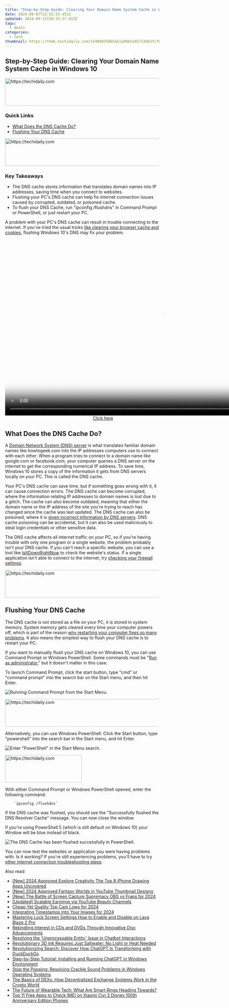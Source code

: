 ```yaml
---
title: "Step-by-Step Guide: Clearing Your Domain Name System Cache in Windows 10"
date: 2024-09-07T22:52:33.451Z
updated: 2024-09-12T20:33:37.015Z
tags:
  - deals
categories:
  - tech
thumbnail: https://thmb.techidaily.com/154068358b5a51a99b1a55712b63fc787a6b810efb43227d04a8381bc3392428.jpg
---
```


## Step-by-Step Guide: Clearing Your Domain Name System Cache in Windows 10

<!-- affiliate ads begin -->
<a href="https://aligracehair.sjv.io/c/5597632/2135405/19272" target="_top" id="2135405">
  <img src="//a.impactradius-go.com/display-ad/19272-2135405" border="0" alt="https://techidaily.com" width="728" height="90"/>
</a>
<img height="0" width="0" src="https://aligracehair.sjv.io/i/5597632/2135405/19272" style="position:absolute;visibility:hidden;" border="0" />
<!-- affiliate ads end -->

### Quick Links

* [What Does the DNS Cache Do?](https://screen-video-capture.techidaily.com/new-2024-approved-simplified-game-recording-setups-for-stardew-villagers/)
* [Flushing Your DNS Cache](https://facebook-video-share.techidaily.com/updated-swipe-right-on-creativity-youtubes-top-techniques-for-greenscreens/)

<!-- affiliate ads begin -->
<a href="https://unicoeye.pxf.io/c/5597632/2134489/18498" target="_top" id="2134489">
  <img src="//a.impactradius-go.com/display-ad/18498-2134489" border="0" alt="https://techidaily.com" width="728" height="90"/>
</a>
<img height="0" width="0" src="https://unicoeye.pxf.io/i/5597632/2134489/18498" style="position:absolute;visibility:hidden;" border="0" />
<!-- affiliate ads end -->

### Key Takeaways

* The DNS cache stores information that translates domain names into IP addresses, saving time when you connect to websites.
* Flushing your PC's DNS cache can help fix internet connection issues caused by corrupted, outdated, or poisoned cache.
* To flush your DNS Cache, run "ipconfig /flushdns" in Command Prompt or PowerShell, or just restart your PC.

 A problem with your PC's DNS cache can result in trouble connecting to the internet. If you've tried the usual tricks [like clearing your browser cache and cookies](https://howto.techidaily.com/top-10-fixes-for-phone-keep-disconnecting-from-wi-fi-on-huawei-nova-y71-drfone-by-drfone-fix-android-problems-fix-android-problems/), flushing Windows 10's DNS may fix your problem.

<!-- affiliate ads begin -->
<span id="1492813">
					<video width="1024" height="576" style="cursor:pointer"
           poster="//a.impactradius-go.com/display-clicktoplayimage/1492813.png"
           onclick="if(!this.playClicked){this.play();this.setAttribute('controls',true);this.playClicked=true;}">
	   <source src="//a.impactradius-go.com/display-ad/14559-1492813">
	   <img src="//a.impactradius-go.com/display-clicktoplayimage/1492813.png" style="border: none; height: 100%; width: 100%; object-fit: contain">
	</video>
	<div style="width:640px;text-align:center"><a href="javascript:window.open(decodeURIComponent('https%3A%2F%2Fpropmoneyinc.pxf.io%2Fc%2F5597632%2F1492813%2F14559'), '_blank');void(0);">Click here</a></div>
</span>
<img height="0" width="0" src="https://imp.pxf.io/i/5597632/1492813/14559" style="position:absolute;visibility:hidden;" border="0" />
<!-- affiliate ads end -->

##  What Does the DNS Cache Do? 

 A [Domain Network System (DNS) server](https://instagram-clips.techidaily.com/new-2024-approved-revealing-the-top-10-hidden-story-supporters/) is what translates familiar domain names like howtogeek.com into the IP addresses computers use to connect with each other. When a program tries to connect to a domain name like google.com or facebook.com, your computer queries a DNS server on the internet to get the corresponding numerical IP address. To save time, Windows 10 stores a copy of the information it gets from DNS servers locally on your PC. This is called the DNS cache.

 Your PC's DNS cache can save time, but if something goes wrong with it, it can cause connection errors. The DNS cache can become corrupted, where the information relating IP addresses to domain names is lost due to a glitch. The cache can also become outdated, meaning that either the domain name or the IP address of the site you're trying to reach has changed since the cache was last updated. The DNS cache can also be poisoned, where it is [given incorrect information by DNS servers](https://vimeo-videos.techidaily.com/new-in-2024-premium-downloader-suite-for-vimeo-content/). DNS cache poisoning can be accidental, but it can also be used maliciously to steal login credentials or other sensitive data.

 The DNS cache affects all internet traffic on your PC, so if you're having trouble with only one program or a single website, the problem probably isn't your DNS cache. If you can't reach a specific website, you can use a tool like [IsItDownRightNow](https://www.isitdownrightnow.com/) to check the website's status. If a single application isn't able to connect to the internet, try [checking your firewall settings](https://screen-mirror.techidaily.com/in-2024-how-to-cast-apple-iphone-7-to-chromecast-drfone-by-drfone-ios/).

<!-- affiliate ads begin -->
<a href="https://unicoeye.pxf.io/c/5597632/2134233/18498" target="_top" id="2134233">
  <img src="//a.impactradius-go.com/display-ad/18498-2134233" border="0" alt="https://techidaily.com" width="728" height="90"/>
</a>
<img height="0" width="0" src="https://unicoeye.pxf.io/i/5597632/2134233/18498" style="position:absolute;visibility:hidden;" border="0" />
<!-- affiliate ads end -->

##  Flushing Your DNS Cache

 The DNS cache is not stored as a file on your PC, it is stored in system memory. System memory gets cleared every time your computer powers off, which is part of the reason [why restarting your computer fixes so many problems](https://android-pokemon-go.techidaily.com/in-2024-all-you-need-to-know-about-mega-greninja-for-motorola-moto-g13-drfone-by-drfone-virtual-android/). It also means the simplest way to flush your DNS cache is to restart your PC.

 If you want to manually flush your DNS cache on Windows 10, you can use Command Prompt or Windows PowerShell. Some commands must be "[Run as administrator](https://android-location.techidaily.com/in-2024-10-fake-gps-location-apps-on-android-of-your-samsung-galaxy-xcover-6-pro-tactical-edition-drfone-by-drfone-virtual/)," but it doesn't matter in this case.

 To launch Command Prompt, click the start button, type "cmd" or "command prompt" into the search bar on the Start menu, and then hit Enter.

![Running Command Prompt from the Start Menu.](https://static1.howtogeekimages.com/wordpress/wp-content/uploads/2023/11/run-command-prompt.png) 

<!-- affiliate ads begin -->
<a href="https://ephamedtechinc.pxf.io/c/5597632/2137212/26400" target="_top" id="2137212">
  <img src="//a.impactradius-go.com/display-ad/26400-2137212" border="0" alt="https://techidaily.com" width="728" height="90"/>
</a>
<img height="0" width="0" src="https://ephamedtechinc.pxf.io/i/5597632/2137212/26400" style="position:absolute;visibility:hidden;" border="0" />
<!-- affiliate ads end -->

 Alternatively, you can use Windows PowerShell. Click the Start button, type "powershell" into the search bar in the Start menu, and hit Enter.

![Enter "PowerShell" in the Start Menu search.](https://static1.howtogeekimages.com/wordpress/wp-content/uploads/2023/11/run-powershell.png) 

<!-- affiliate ads begin -->
<a href="https://aligracehair.sjv.io/c/5597632/2115914/19272" target="_top" id="2115914">
  <img src="//a.impactradius-go.com/display-ad/19272-2115914" border="0" alt="https://techidaily.com" width="250" height="90"/>
</a>
<img height="0" width="0" src="https://aligracehair.sjv.io/i/5597632/2115914/19272" style="position:absolute;visibility:hidden;" border="0" />
<!-- affiliate ads end -->

 With either Command Prompt or Windows PowerShell opened, enter the following command:

        `ipconfig /flushdns`
    
 If the DNS cache was flushed, you should see the "Successfully flushed the DNS Resolver Cache" message. You can now close the window.

 If you're using PowerShell 5 (which is still default on Windows 10) your Window will be blue instead of black. 

![The DNS Cache has been flushed successfully in PowerShell.](https://static1.howtogeekimages.com/wordpress/wp-content/uploads/2023/11/flush-dns-powershell.png) 

 You can now test the websites or application you were having problems with. Is it working? If you're still experiencing problems, you'll have to try [other internet connection troubleshooting steps](https://article-posts.techidaily.com/pioneering-medical-messaging-in-digital-advertising/).

<ins class="adsbygoogle"
     style="display:block"
     data-ad-format="autorelaxed"
     data-ad-client="ca-pub-7571918770474297"
     data-ad-slot="1223367746"></ins>

<ins class="adsbygoogle"
     style="display:block"
     data-ad-client="ca-pub-7571918770474297"
     data-ad-slot="8358498916"
     data-ad-format="auto"
     data-full-width-responsive="true"></ins>

<span class="atpl-alsoreadstyle">Also read:</span>
<div><ul>
<li><a href="https://fox-links.techidaily.com/new-2024-approved-explore-creativity-the-top-8-iphone-drawing-apps-uncovered/"><u>[New] 2024 Approved Explore Creativity The Top 8 iPhone Drawing Apps Uncovered</u></a></li>
<li><a href="https://facebook-record-videos.techidaily.com/new-2024-approved-fantasy-worlds-in-youtube-thumbnail-designs/"><u>[New] 2024 Approved Fantasy Worlds in YouTube Thumbnail Designs</u></a></li>
<li><a href="https://screen-recording.techidaily.com/new-the-battle-of-screen-capture-supremacy-obs-vs-fraps-for-2024/"><u>[New] The Battle of Screen Capture Supremacy OBS vs Fraps for 2024</u></a></li>
<li><a href="https://facebook-video-share.techidaily.com/updated-scalable-earnings-via-youtube-beauty-channels/"><u>[Updated] Scalable Earnings via YouTube Beauty Channels</u></a></li>
<li><a href="https://extra-hints.techidaily.com/cheap-yet-quality-top-cam-lows-for-2024/"><u>Cheap Yet Quality Top Cam Lows for 2024</u></a></li>
<li><a href="https://fox-access.techidaily.com/integrating-timestamps-into-your-images-for-2024/"><u>Integrating Timestamps Into Your Images for 2024</u></a></li>
<li><a href="https://android-unlock.techidaily.com/mastering-lock-screen-settings-how-to-enable-and-disable-on-lava-blaze-2-pro-by-drfone-android/"><u>Mastering Lock Screen Settings How to Enable and Disable on Lava Blaze 2 Pro</u></a></li>
<li><a href="https://some-skills.techidaily.com/rekindling-interest-in-cds-and-dvds-through-innovative-disc-advancements/"><u>Rekindling Interest in CDs and DVDs Through Innovative Disc Advancements</u></a></li>
<li><a href="https://some-skills.techidaily.com/resolving-the-unprocessable-entity-issue-in-chatbot-interactions/"><u>Resolving the 'Unprocessable Entity' Issue in Chatbot Interactions</u></a></li>
<li><a href="https://some-skills.techidaily.com/revolutionary-3d-ink-requires-just-saltwater-no-light-or-heat-needed/"><u>Revolutionary 3D Ink Requires Just Saltwater: No Light or Heat Needed</u></a></li>
<li><a href="https://some-skills.techidaily.com/revolutionizing-search-discover-how-chatgpt-is-transforming-with-duckduckgo/"><u>Revolutionizing Search: Discover How ChatGPT Is Transforming with DuckDuckGo</u></a></li>
<li><a href="https://some-skills.techidaily.com/step-by-step-tutorial-installing-and-running-chatgpt-in-windows-environment/"><u>Step-by-Step Tutorial: Installing and Running ChatGPT in Windows Environment</u></a></li>
<li><a href="https://win-howtos.techidaily.com/stop-the-popping-resolving-crackle-sound-problems-in-windows-operating-systems/"><u>Stop the Popping: Resolving Crackle Sound Problems in Windows Operating Systems</u></a></li>
<li><a href="https://some-skills.techidaily.com/the-basics-of-dexs-how-decentralized-exchange-systems-work-in-the-crypto-world/"><u>The Basics of DEXs: How Decentralized Exchange Systems Work in the Crypto World</u></a></li>
<li><a href="https://some-skills.techidaily.com/the-future-of-wearable-tech-what-are-smart-rings-heading-towards/"><u>The Future of Wearable Tech: What Are Smart Rings Heading Towards?</u></a></li>
<li><a href="https://sim-unlock.techidaily.com/top-11-free-apps-to-check-imei-on-xiaomi-civi-3-disney-100th-anniversary-edition-phones-by-drfone-android/"><u>Top 11 Free Apps to Check IMEI on Xiaomi Civi 3 Disney 100th Anniversary Edition Phones</u></a></li>
</ul></div>


